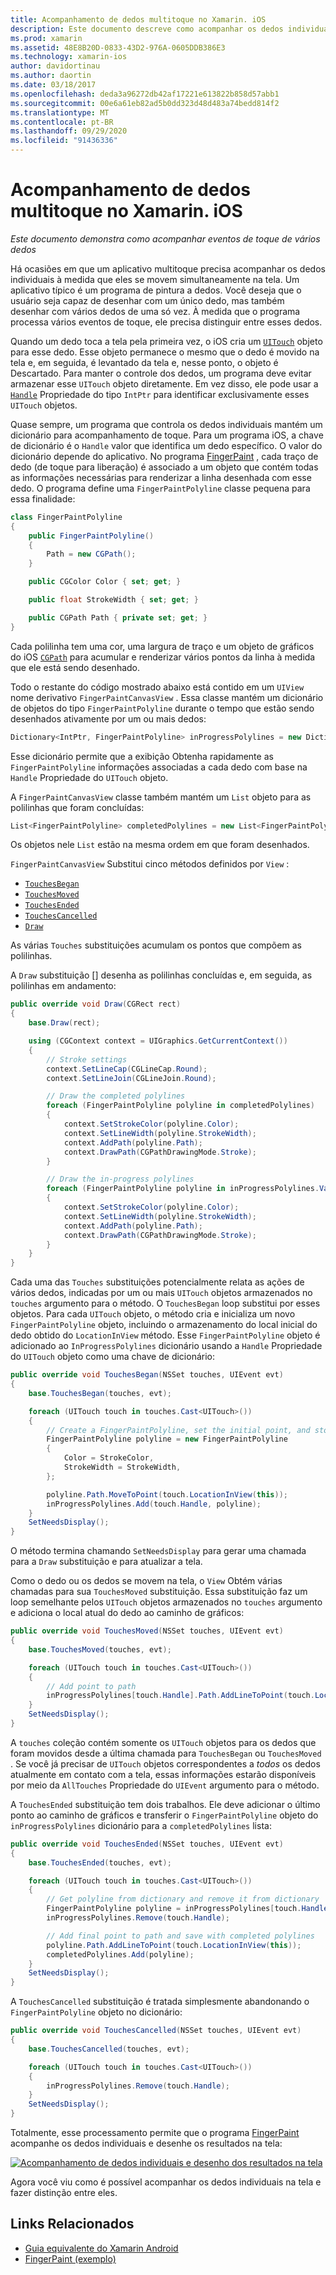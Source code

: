 ```yaml
---
title: Acompanhamento de dedos multitoque no Xamarin. iOS
description: Este documento descreve como acompanhar os dedos individuais em gestos multitoque em um aplicativo Xamarin. iOS. Ele se concentra em um exemplo de aplicativo de pintura a dedos.
ms.prod: xamarin
ms.assetid: 48E8B20D-0833-43D2-976A-0605DDB386E3
ms.technology: xamarin-ios
author: davidortinau
ms.author: daortin
ms.date: 03/18/2017
ms.openlocfilehash: deda3a96272db42af17221e613822b858d57abb1
ms.sourcegitcommit: 00e6a61eb82ad5b0dd323d48d483a74bedd814f2
ms.translationtype: MT
ms.contentlocale: pt-BR
ms.lasthandoff: 09/29/2020
ms.locfileid: "91436336"
---
```

# <a name="multi-touch-finger-tracking-in-xamarinios"></a>Acompanhamento de dedos multitoque no Xamarin. iOS

_Este documento demonstra como acompanhar eventos de toque de vários dedos_

Há ocasiões em que um aplicativo multitoque precisa acompanhar os dedos individuais à medida que eles se movem simultaneamente na tela. Um aplicativo típico é um programa de pintura a dedos. Você deseja que o usuário seja capaz de desenhar com um único dedo, mas também desenhar com vários dedos de uma só vez. À medida que o programa processa vários eventos de toque, ele precisa distinguir entre esses dedos.

Quando um dedo toca a tela pela primeira vez, o iOS cria um [`UITouch`](xref:UIKit.UITouch) objeto para esse dedo. Esse objeto permanece o mesmo que o dedo é movido na tela e, em seguida, é levantado da tela e, nesse ponto, o objeto é Descartado. Para manter o controle dos dedos, um programa deve evitar armazenar esse `UITouch` objeto diretamente. Em vez disso, ele pode usar a [`Handle`](xref:Foundation.NSObject.Handle) Propriedade do tipo `IntPtr` para identificar exclusivamente esses `UITouch` objetos.

Quase sempre, um programa que controla os dedos individuais mantém um dicionário para acompanhamento de toque. Para um programa iOS, a chave de dicionário é o `Handle` valor que identifica um dedo específico. O valor do dicionário depende do aplicativo. No programa [FingerPaint](/samples/xamarin/ios-samples/applicationfundamentals-fingerpaint) , cada traço de dedo (de toque para liberação) é associado a um objeto que contém todas as informações necessárias para renderizar a linha desenhada com esse dedo. O programa define uma `FingerPaintPolyline` classe pequena para essa finalidade:

```csharp
class FingerPaintPolyline
{
    public FingerPaintPolyline()
    {
        Path = new CGPath();
    }

    public CGColor Color { set; get; }

    public float StrokeWidth { set; get; }

    public CGPath Path { private set; get; }
}
```

Cada polilinha tem uma cor, uma largura de traço e um objeto de gráficos do iOS [`CGPath`](xref:CoreGraphics.CGPath) para acumular e renderizar vários pontos da linha à medida que ele está sendo desenhado.

Todo o restante do código mostrado abaixo está contido em um `UIView` nome derivativo `FingerPaintCanvasView` . Essa classe mantém um dicionário de objetos do tipo `FingerPaintPolyline` durante o tempo que estão sendo desenhados ativamente por um ou mais dedos:

```csharp
Dictionary<IntPtr, FingerPaintPolyline> inProgressPolylines = new Dictionary<IntPtr, FingerPaintPolyline>();
```

Esse dicionário permite que a exibição Obtenha rapidamente as `FingerPaintPolyline` informações associadas a cada dedo com base na `Handle` Propriedade do `UITouch` objeto.

A `FingerPaintCanvasView` classe também mantém um `List` objeto para as polilinhas que foram concluídas:

```csharp
List<FingerPaintPolyline> completedPolylines = new List<FingerPaintPolyline>();
```

Os objetos nele `List` estão na mesma ordem em que foram desenhados.

`FingerPaintCanvasView` Substitui cinco métodos definidos por `View` :

- [`TouchesBegan`](xref:UIKit.UIResponder.TouchesBegan(Foundation.NSSet,UIKit.UIEvent))
- [`TouchesMoved`](xref:UIKit.UIResponder.TouchesMoved(Foundation.NSSet,UIKit.UIEvent))
- [`TouchesEnded`](xref:UIKit.UIResponder.TouchesEnded(Foundation.NSSet,UIKit.UIEvent))
- [`TouchesCancelled`](xref:UIKit.UIResponder.TouchesCancelled(Foundation.NSSet,UIKit.UIEvent))
- [`Draw`](xref:UIKit.UIView.Draw(CoreGraphics.CGRect))

As várias `Touches` substituições acumulam os pontos que compõem as polilinhas.

A `Draw` substituição [] desenha as polilinhas concluídas e, em seguida, as polilinhas em andamento:

```csharp
public override void Draw(CGRect rect)
{
    base.Draw(rect);

    using (CGContext context = UIGraphics.GetCurrentContext())
    {
        // Stroke settings
        context.SetLineCap(CGLineCap.Round);
        context.SetLineJoin(CGLineJoin.Round);

        // Draw the completed polylines
        foreach (FingerPaintPolyline polyline in completedPolylines)
        {
            context.SetStrokeColor(polyline.Color);
            context.SetLineWidth(polyline.StrokeWidth);
            context.AddPath(polyline.Path);
            context.DrawPath(CGPathDrawingMode.Stroke);
        }

        // Draw the in-progress polylines
        foreach (FingerPaintPolyline polyline in inProgressPolylines.Values)
        {
            context.SetStrokeColor(polyline.Color);
            context.SetLineWidth(polyline.StrokeWidth);
            context.AddPath(polyline.Path);
            context.DrawPath(CGPathDrawingMode.Stroke);
        }
    }
}
```

Cada uma das `Touches` substituições potencialmente relata as ações de vários dedos, indicadas por um ou mais `UITouch` objetos armazenados no `touches` argumento para o método. O `TouchesBegan` loop substitui por esses objetos. Para cada `UITouch` objeto, o método cria e inicializa um novo `FingerPaintPolyline` objeto, incluindo o armazenamento do local inicial do dedo obtido do `LocationInView` método. Esse `FingerPaintPolyline` objeto é adicionado ao `InProgressPolylines` dicionário usando a `Handle` Propriedade do `UITouch` objeto como uma chave de dicionário:

```csharp
public override void TouchesBegan(NSSet touches, UIEvent evt)
{
    base.TouchesBegan(touches, evt);

    foreach (UITouch touch in touches.Cast<UITouch>())
    {
        // Create a FingerPaintPolyline, set the initial point, and store it
        FingerPaintPolyline polyline = new FingerPaintPolyline
        {
            Color = StrokeColor,
            StrokeWidth = StrokeWidth,
        };

        polyline.Path.MoveToPoint(touch.LocationInView(this));
        inProgressPolylines.Add(touch.Handle, polyline);
    }
    SetNeedsDisplay();
}
```

O método termina chamando `SetNeedsDisplay` para gerar uma chamada para a `Draw` substituição e para atualizar a tela.

Como o dedo ou os dedos se movem na tela, o `View` Obtém várias chamadas para sua `TouchesMoved` substituição. Essa substituição faz um loop semelhante pelos `UITouch` objetos armazenados no `touches` argumento e adiciona o local atual do dedo ao caminho de gráficos:

```csharp
public override void TouchesMoved(NSSet touches, UIEvent evt)
{
    base.TouchesMoved(touches, evt);

    foreach (UITouch touch in touches.Cast<UITouch>())
    {
        // Add point to path
        inProgressPolylines[touch.Handle].Path.AddLineToPoint(touch.LocationInView(this));
    }
    SetNeedsDisplay();
}
```

A `touches` coleção contém somente os `UITouch` objetos para os dedos que foram movidos desde a última chamada para `TouchesBegan` ou `TouchesMoved` . Se você já precisar de `UITouch` objetos correspondentes a *todos* os dedos atualmente em contato com a tela, essas informações estarão disponíveis por meio da `AllTouches` Propriedade do `UIEvent` argumento para o método.

A `TouchesEnded` substituição tem dois trabalhos. Ele deve adicionar o último ponto ao caminho de gráficos e transferir o `FingerPaintPolyline` objeto do `inProgressPolylines` dicionário para a `completedPolylines` lista:

```csharp
public override void TouchesEnded(NSSet touches, UIEvent evt)
{
    base.TouchesEnded(touches, evt);

    foreach (UITouch touch in touches.Cast<UITouch>())
    {
        // Get polyline from dictionary and remove it from dictionary
        FingerPaintPolyline polyline = inProgressPolylines[touch.Handle];
        inProgressPolylines.Remove(touch.Handle);

        // Add final point to path and save with completed polylines
        polyline.Path.AddLineToPoint(touch.LocationInView(this));
        completedPolylines.Add(polyline);
    }
    SetNeedsDisplay();
}
```

A `TouchesCancelled` substituição é tratada simplesmente abandonando o `FingerPaintPolyline` objeto no dicionário:

```csharp
public override void TouchesCancelled(NSSet touches, UIEvent evt)
{
    base.TouchesCancelled(touches, evt);

    foreach (UITouch touch in touches.Cast<UITouch>())
    {
        inProgressPolylines.Remove(touch.Handle);
    }
    SetNeedsDisplay();
}
```

Totalmente, esse processamento permite que o programa [FingerPaint](/samples/xamarin/ios-samples/applicationfundamentals-fingerpaint) acompanhe os dedos individuais e desenhe os resultados na tela:

[![Acompanhamento de dedos individuais e desenho dos resultados na tela](touch-tracking-images/image01.png)](touch-tracking-images/image01.png#lightbox)

Agora você viu como é possível acompanhar os dedos individuais na tela e fazer distinção entre eles.

## <a name="related-links"></a>Links Relacionados

- [Guia equivalente do Xamarin Android](~/android/app-fundamentals/touch/touch-tracking.md)
- [FingerPaint (exemplo)](/samples/xamarin/ios-samples/applicationfundamentals-fingerpaint)
